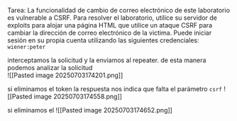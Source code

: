 Tarea: La funcionalidad de cambio de correo electrónico de este laboratorio es vulnerable a CSRF. Para resolver el laboratorio, utilice su servidor de exploits para alojar una página HTML que utilice un ataque CSRF para cambiar la dirección de correo electrónico de la victima. Puede iniciar sesión en su propia cuenta utilizando las siguientes credenciales: `wiener:peter`

interceptamos la solicitud y la enviamos al repeater. de esta manera podemos analizar la solicitud  
![[Pasted image 20250703174201.png]]

si eliminamos el token la respuesta nos indica que falta el parámetro `csrf` 
![[Pasted image 20250703174558.png]]

si eliminamos el 
![[Pasted image 20250703174652.png]]